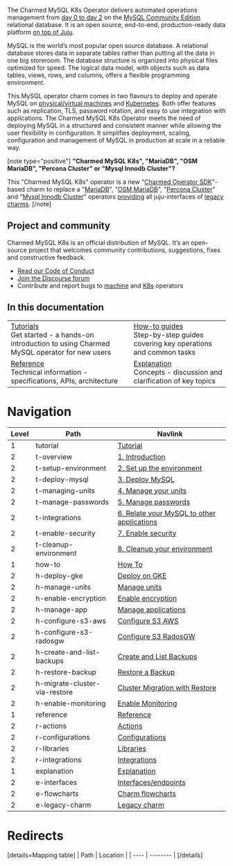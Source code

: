 The Charmed MySQL K8s Operator delivers automated operations management from [day 0 to day 2](https://codilime.com/blog/day-0-day-1-day-2-the-software-lifecycle-in-the-cloud-age/) on the [MySQL Community Edition](https://www.mysql.com/products/community/) relational database. It is an open source, end-to-end, production-ready data platform [on top of Juju](https://juju.is/).

MySQL is the world’s most popular open source database. A relational database stores data in separate tables rather than putting all the data in one big storeroom. The database structure is organized into physical files optimized for speed. The logical data model, with objects such as data tables, views, rows, and columns, offers a flexible programming environment.

This MySQL operator charm comes in two flavours to deploy and operate MySQL on [physical/virtual machines](https://github.com/canonical/mysql-operator) and [Kubernetes](https://github.com/canonical/mysql-k8s-operator). Both offer features such as replication, TLS, password rotation, and easy to use integration with applications. The Charmed MySQL K8s Operator meets the need of deploying MySQL in a structured and consistent manner while allowing the user flexibility in configuration. It simplifies deployment, scaling, configuration and management of MySQL in production at scale in a reliable way.

[note type="positive"]
**"Charmed MySQL K8s", "MariaDB", "OSM MariaDB", "Percona Cluster" or "Mysql Innodb Cluster"?**

This "Charmed MySQL K8s" operator is a new "[Charmed Operator SDK](https://juju.is/docs/sdk)"-based charm to replace a "[MariaDB](https://charmhub.io/mariadb)", "[OSM MariaDB](https://charmhub.io/charmed-osm-mariadb-k8s)", "[Percona Cluster](https://charmhub.io/percona-cluster)" and "[Mysql Innodb Cluster](https://charmhub.io/mysql-innodb-cluster)" operators [providing](/t/charmed-mysql-k8s-explanations-interfaces-endpoints/10249) all juju-interfaces of [legacy charms](https://charmhub.io/postgresql-k8s/docs/e-legacy-charm).
[/note]

## Project and community

Charmed MySQL K8s is an official distribution of MySQL. It’s an open-source project that welcomes community contributions, suggestions, fixes and constructive feedback.
- [Read our Code of Conduct](https://ubuntu.com/community/code-of-conduct)
- [Join the Discourse forum](https://discourse.charmhub.io/tag/mysql)
- Contribute and report bugs to [machine](https://github.com/canonical/mysql-operator) and [K8s](https://github.com/canonical/mysql-k8s-operator) operators

## In this documentation

| | |
|--|--|
|  [Tutorials](/t/charmed-mysql-k8s-tutorial-overview/9677)</br>  Get started - a hands-on introduction to using Charmed MySQL operator for new users </br> |  [How-to guides](/t/charmed-mysql-k8s-how-to-manage-units/9659) </br> Step-by-step guides covering key operations and common tasks |
| [Reference](https://charmhub.io/mysql-k8s/actions) </br> Technical information - specifications, APIs, architecture | [Explanation](/t/charmed-mysql-k8s-explanations-interfaces-endpoints/10249) </br> Concepts - discussion and clarification of key topics  |

# Navigation

| Level | Path                          | Navlink                                                                                        |
|-------|-------------------------------|------------------------------------------------------------------------------------------------|
| 1     | tutorial                      | [Tutorial]()                                                                                   |
| 2     | t-overview                    | [1. Introduction](/t/charmed-mysql-k8s-tutorial-overview/9677)                                 |
| 2     | t-setup-environment           | [2. Set up the environment](/t/charmed-mysql-k8s-tutorial-setup-environment/9679)              |
| 2     | t-deploy-mysql                | [3. Deploy MySQL](/t/charmed-mysql-k8s-tutorial-deploy-mysql/9667)                             |
| 2     | t-managing-units              | [4. Manage your units](/t/charmed-mysql-k8s-tutorial-managing-units/9675)                      |
| 2     | t-manage-passwords            | [5. Manage passwords](/t/charmed-mysql-k8s-tutorial-manage-passwords/9673)                     |
| 2     | t-integrations                | [6. Relate your MySQL to other applications](/t/charmed-mysql-k8s-tutorial-integrations/9671)  |
| 2     | t-enable-security             | [7. Enable security](/t/charmed-mysql-k8s-tutorial-enable-security/9669)                       |
| 2     | t-cleanup-environment         | [8. Cleanup your environment](/t/charmed-mysql-k8s-tutorial-cleanup-environment/9665)          |
| 1     | how-to                        | [How To]()                                                                                     |
| 2     | h-deploy-gke                | [Deploy on GKE](/t/charmed-mysql-k8s-how-to-deploy-on-gke/10875)                                  |
| 2     | h-manage-units                | [Manage units](/t/charmed-mysql-k8s-how-to-manage-units/9659)                                  |
| 2     | h-enable-encryption           | [Enable encryption](/t/charmed-mysql-k8s-how-to-enable-encryption/9655)                        |
| 2     | h-manage-app                  | [Manage applications](/t/charmed-mysql-k8s-how-to-manage-app/9657)                             |
| 2     | h-configure-s3-aws               | [Configure S3 AWS](/t/charmed-mysql-k8s-how-to-configure-s3-for-aws/9651)                                  |
| 2     | h-configure-s3-radosgw                | [Configure S3 RadosGW](/t/charmed-mysql-k8s-how-to-configure-s3-for-radosgw/10319)                                  |
| 2     | h-create-and-list-backups     | [Create and List Backups](/t/charmed-mysql-k8s-how-to-create-and-list-backups/9653)            |
| 2     | h-restore-backup              | [Restore a Backup](/t/charmed-mysql-k8s-how-to-restore-backup/9663)                            |
| 2     | h-migrate-cluster-via-restore | [Cluster Migration with Restore](/t/charmed-mysql-k8s-how-to-migrate-cluster-via-restore/9661) |
| 2     | h-enable-monitoring           | [Enable Monitoring](/t/charmed-mysql-k8s-how-to-enable-monitoring/9981)                        |
| 1     | reference                     | [Reference]()                                                                                  |
| 2     | r-actions                     | [Actions](https://charmhub.io/mysql-k8s/actions)                                               |
| 2     | r-configurations              | [Configurations](https://charmhub.io/mysql-k8s/configure)                                      |
| 2     | r-libraries                   | [Libraries](https://charmhub.io/mysql-k8s/libraries/helpers)                                   |
| 2     | r-integrations                   | [Integrations](https://charmhub.io/mysql-k8s/integrations)                                   |
| 1     | explanation                    | [Explanation]()                                                                                                      |
| 2     | e-interfaces                | [Interfaces/endpoints](/t/charmed-mysql-k8s-explanations-interfaces-endpoints/10249) |
| 2     | e-flowcharts                | [Charm flowcharts](/t/charmed-mysql-k8s-explanation-charm-lifecycle-flowcharts/10031) |
| 2     | e-legacy-charm  | [Legacy charm](/t/charmed-mysql-explanations-legacy-charm/10788) |

# Redirects

[details=Mapping table]
| Path | Location |
| ---- | -------- |
[/details]